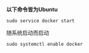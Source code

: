 **以下命令皆为Ubuntu**

```shell
sudo service docker start
```

随系统启动而启动

```shell
sudo systemctl enable docker
```

